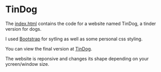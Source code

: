 # TinDog

The [index.html](https://github.com/devCharaf/TinDog/blob/main/index.html) contains the code for a website named TinDog, a tinder version for dogs.

I used [Bootstrap](https://getbootstrap.com/) for sytling as well as some personal css styling.

You can view the final version at [TinDog](https://devcharaf.github.io/TinDog/).

The website is reponsive and changes its shape depending on your ycreen/window size.
